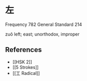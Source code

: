 # 左
Frequency 782
General Standard 214

zuǒ
left; east; unorthodox, improper

## References
- [[HSK 2]]
- [[5 Strokes]]
- [[工 Radical]]